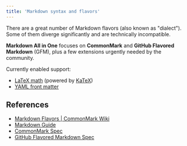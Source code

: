 ```yaml
---
title: 'Markdown syntax and flavors'
---
```


There are a great number of Markdown flavors (also known as "dialect"). Some of them diverge significantly and are technically incompatible.

**Markdown All in One** focuses on **CommonMark** and **GitHub Flavored Markdown** (GFM), plus a few extensions urgently needed by the community.

Currently enabled support:

* [LaTeX math](https://github.com/waylonflinn/markdown-it-katex#syntax) (powered by [KaTeX](https://katex.org/docs/supported.html))
* [YAML front matter](https://github.com/ParkSB/markdown-it-front-matter#valid-front-matter)

## References

* [Markdown Flavors | CommonMark Wiki](https://github.com/commonmark/commonmark-spec/wiki/Markdown-Flavors)
* [Markdown Guide](https://www.markdownguide.org/)
* [CommonMark Spec](https://spec.commonmark.org/)
* [GitHub Flavored Markdown Spec](https://github.github.com/gfm/)
